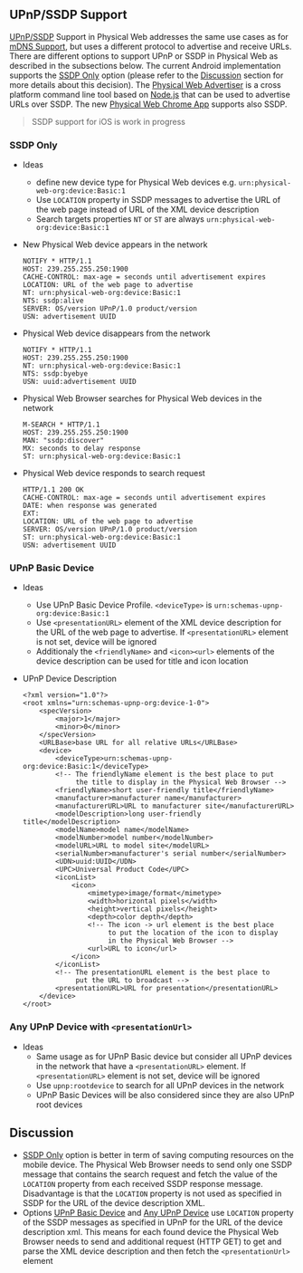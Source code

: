 ## UPnP/SSDP Support

[UPnP/SSDP][upnp-ssdp] Support in Physical Web addresses the same use cases as for [mDNS Support](mDNS_Support.md),
but uses a different protocol to advertise and receive URLs. There are different options to support UPnP or 
SSDP in Physical Web as described in the subsections below. The current Android implementation supports the [SSDP Only](ssdp-only) option (please refer to the
[Discussion](discussion) section for more details about this decision). The [Physical Web Advertiser](https://github.com/fraunhoferfokus/phyweb)
is a cross platform command line tool based on [Node.js](http://nodejs.org/) that can be used to advertise URLs over SSDP. The new [Physical Web Chrome App](../chrome) supports also SSDP. 

> SSDP support for iOS is work in progress

### SSDP Only

* Ideas
    * define new device type for Physical Web devices e.g. `urn:physical-web-org:device:Basic:1`
    * Use `LOCATION` property in SSDP messages to advertise the URL of the web page instead 
      of URL of the XML device description
    * Search targets properties `NT` or `ST` are always `urn:physical-web-org:device:Basic:1`

* New Physical Web device appears in the network

    ```
    NOTIFY * HTTP/1.1
    HOST: 239.255.255.250:1900
    CACHE-CONTROL: max-age = seconds until advertisement expires
    LOCATION: URL of the web page to advertise
    NT: urn:physical-web-org:device:Basic:1
    NTS: ssdp:alive
    SERVER: OS/version UPnP/1.0 product/version
    USN: advertisement UUID 
    ```

* Physical Web device disappears from the network

    ```
    NOTIFY * HTTP/1.1
    HOST: 239.255.255.250:1900
    NT: urn:physical-web-org:device:Basic:1
    NTS: ssdp:byebye
    USN: uuid:advertisement UUID 
    ```

* Physical Web Browser searches for Physical Web devices in the network

    ```
    M-SEARCH * HTTP/1.1
    HOST: 239.255.255.250:1900
    MAN: "ssdp:discover"
    MX: seconds to delay response
    ST: urn:physical-web-org:device:Basic:1
    ```

* Physical Web device responds to search request

    ```
    HTTP/1.1 200 OK
    CACHE-CONTROL: max-age = seconds until advertisement expires
    DATE: when response was generated
    EXT:
    LOCATION: URL of the web page to advertise
    SERVER: OS/version UPnP/1.0 product/version
    ST: urn:physical-web-org:device:Basic:1
    USN: advertisement UUID
    ```

### UPnP Basic Device
* Ideas 
    * Use UPnP Basic Device Profile. `<deviceType>` is `urn:schemas-upnp-org:device:Basic:1`
    * Use `<presentationURL>` element of the XML device description for the 
      URL of the web page to advertise. If `<presentationURL>` element is not
      set, device will be ignored
    * Additionaly the `<friendlyName>` and `<icon><url>` elements of the device 
      description can be used for title and icon location

* UPnP Device Description

    ```
    <?xml version="1.0"?>
    <root xmlns="urn:schemas-upnp-org:device-1-0">
    	<specVersion>
    		<major>1</major>
    		<minor>0</minor>
    	</specVersion>
    	<URLBase>base URL for all relative URLs</URLBase>
    	<device>
    		<deviceType>urn:schemas-upnp-org:device:Basic:1</deviceType>
    		<!-- The friendlyName element is the best place to put 
    		     the title to display in the Physical Web Browser -->
    		<friendlyName>short user-friendly title</friendlyName>
    		<manufacturer>manufacturer name</manufacturer>
    		<manufacturerURL>URL to manufacturer site</manufacturerURL>
    		<modelDescription>long user-friendly title</modelDescription>
    		<modelName>model name</modelName>
    		<modelNumber>model number</modelNumber>
    		<modelURL>URL to model site</modelURL>
    		<serialNumber>manufacturer's serial number</serialNumber>
    		<UDN>uuid:UUID</UDN>
    		<UPC>Universal Product Code</UPC>
    		<iconList>
    			<icon> 
    				<mimetype>image/format</mimetype>
    				<width>horizontal pixels</width>
    				<height>vertical pixels</height>
    				<depth>color depth</depth>
    				<!-- The icon -> url element is the best place 
    				     to put the location of the icon to display 
    				     in the Physical Web Browser -->
    				<url>URL to icon</url>
    			</icon>
    		</iconList>
    		<!-- The presentationURL element is the best place to 
    		     put the URL to broadcast -->
    		<presentationURL>URL for presentation</presentationURL>
    	</device>
    </root> 
    ```

### Any UPnP Device with `<presentationUrl>`

* Ideas 
    * Same usage as for UPnP Basic device but consider all UPnP 
      devices in the network that have a `<presentationURL>` element. 
      If `<presentationURL>` element is not set, device will be ignored
    * Use `upnp:rootdevice` to search for all UPnP devices in the network
    * UPnP Basic Devices will be also considered since they are also UPnP root devices

## Discussion

* [SSDP Only](#ssdp-only) option is better in term of saving computing resources 
  on the mobile device. The Physical Web Browser needs to send only one SSDP 
  message that contains the search request and fetch the value of the `LOCATION`
  property from each received SSDP response message. Disadvantage is that the 
  `LOCATION` property is not used as specified in SSDP for the URL of the 
  device description XML.
* Options [UPnP Basic Device](#upnp-basic-device) and 
  [Any UPnP Device](#any-upnp-device-with-lt-presentationurl-gt) use `LOCATION`
  property of the SSDP messages as specified in UPnP for the URL of the device 
  description xml. This means for each found device the Physical Web Browser 
  needs to send and additional request (HTTP GET) to get and parse the XML
  device description and then fetch the `<presentationUrl>` element

[upnp-ssdp]: http://upnp.org/sdcps-and-certification/standards/device-architecture-documents/ 
